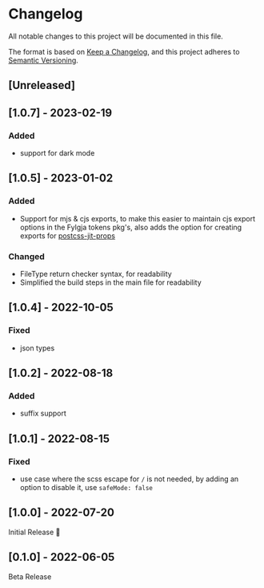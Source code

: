 # Changelog
All notable changes to this project will be documented in this file.

The format is based on [Keep a Changelog](https://keepachangelog.com/en/1.0.0/),
and this project adheres to [Semantic Versioning](https://semver.org/spec/v2.0.0.html).

## [Unreleased]

## [1.0.7] - 2023-02-19
### Added
- support for dark mode

## [1.0.5] - 2023-01-02
### Added
- Support for mjs & cjs exports,
  to make this easier to maintain cjs export options in the Fylgja tokens pkg's,
  also adds the option for creating exports for [postcss-jit-props](https://github.com/GoogleChromeLabs/postcss-jit-props)

### Changed
- FileType return checker syntax, for readability
- Simplified the build steps in the main file for readability

## [1.0.4] - 2022-10-05
### Fixed
- json types

## [1.0.2] - 2022-08-18
### Added
- suffix support

## [1.0.1] - 2022-08-15
### Fixed
- use case where the scss escape for `/` is not needed,
  by adding an option to disable it,
  use `safeMode: false`

## [1.0.0] - 2022-07-20
Initial Release 🎉

## [0.1.0] - 2022-06-05
Beta Release
